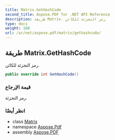 ```yaml
---
title: Matrix.GetHashCode
second_title: Aspose.PDF for .NET API Reference
description: طريقة Matrix. رمز التجزئة للكائن
type: docs
weight: 160
url: /ar/net/aspose.pdf/matrix/gethashcode/
---
```

## طريقة Matrix.GetHashCode

رمز التجزئة للكائن.

```csharp
public override int GetHashCode()
```

### قيمة الإرجاع

رمز التجزئة.

### انظر أيضًا

* class [Matrix](../)
* namespace [Aspose.Pdf](../../../aspose.pdf/)
* assembly [Aspose.PDF](../../../)